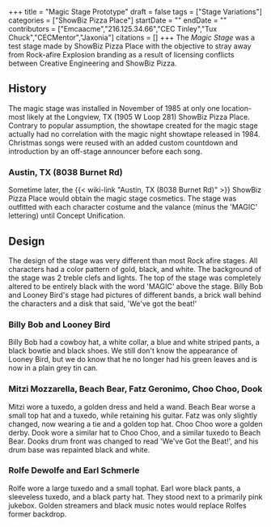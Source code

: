 +++
title = "Magic Stage Prototype"
draft = false
tags = ["Stage Variations"]
categories = ["ShowBiz Pizza Place"]
startDate = ""
endDate = ""
contributors = ["Emcaacme","216.125.34.66","CEC Tinley","Tux Chuck","CECMentor","Jaxonia"]
citations = []
+++
The *Magic Stage* was a test stage made by ShowBiz Pizza Place with the objective to stray away from Rock-afire Explosion branding as a result of licensing conflicts between Creative Engineering and ShowBiz Pizza.

## History

The magic stage was installed in November of 1985 at only one location- most likely at the Longview, TX (1905 W Loop 281) ShowBiz Pizza Place. Contrary to popular assumption, the showtape created for the magic stage actually had no correlation with the magic night showtape released in 1984. Christmas songs were reused with an added custom countdown and introduction by an off-stage announcer before each song.

### Austin, TX (8038 Burnet Rd)

Sometime later, the {{< wiki-link "Austin, TX (8038 Burnet Rd)" >}} ShowBiz Pizza Place would obtain the magic stage cosmetics. The stage was outfitted with each character costume and the valance (minus the 'MAGIC' lettering) until Concept Unification.

## Design

The design of the stage was very different than most Rock afire stages. All characters had a color pattern of gold, black, and white. The background of the stage was 2 treble clefs and lights. The top of the stage was completely altered to be entirely black with the word 'MAGIC' above the stage. Billy Bob and Looney Bird's stage had pictures of different bands, a brick wall behind the characters and a disk that said, 'We've got the beat!'

### Billy Bob and Looney Bird

Billy Bob had a cowboy hat, a white collar, a blue and white striped pants, a black bowtie and black shoes. We still don't know the appearance of Looney Bird, but we do know that he no longer had his green leaves and is now in a plain grey tin can.

### Mitzi Mozzarella, Beach Bear, Fatz Geronimo, Choo Choo, Dook

Mitzi wore a tuxedo, a golden dress and held a wand. Beach Bear worse a small top hat and a tuxedo, while retaining his guitar. Fatz was only slightly changed, now wearing a tie and a golden top hat. Choo Choo wore a golden derby. Dook wore a similar hat to Choo Choo, and a similar tuxedo to Beach Bear. Dooks drum front was changed to read 'We've Got the Beat!', and his drum base was repainted black and white.

### Rolfe Dewolfe and Earl Schmerle

Rolfe wore a large tuxedo and a small tophat. Earl wore black pants, a sleeveless tuxedo, and a black party hat. They stood next to a primarily pink jukebox. Golden streamers and black music notes would replace Rolfes former backdrop.
